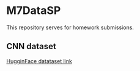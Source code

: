 # M7DataSP
This repository serves for homework submissions.

## CNN dataset
[HugginFace datataset link](https://huggingface.co/datasets/vojtam/vegetables)
